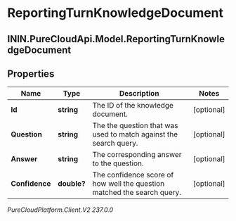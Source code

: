 # ReportingTurnKnowledgeDocument

## ININ.PureCloudApi.Model.ReportingTurnKnowledgeDocument

## Properties

|Name | Type | Description | Notes|
|------------ | ------------- | ------------- | -------------|
| **Id** | **string** | The ID of the knowledge document. | [optional] |
| **Question** | **string** | The the question that was used to match against the search query. | [optional] |
| **Answer** | **string** | The corresponding answer to the question. | [optional] |
| **Confidence** | **double?** | The confidence score of how well the question matched the search query. | [optional] |



_PureCloudPlatform.Client.V2 237.0.0_
